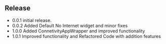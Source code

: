 ## Release
* 0.0.1  initial release.
* 0.0.2  Added Default No Internet widget and minor fixes 
* 1.0.0  Added ConnetivityAppWrapper and improved functionality
* 1.0.1  Improved functionality and Refactored Code with addition features
